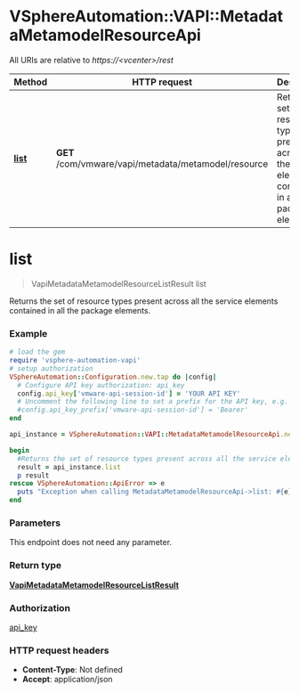 # VSphereAutomation::VAPI::MetadataMetamodelResourceApi

All URIs are relative to *https://&lt;vcenter&gt;/rest*

Method | HTTP request | Description
------------- | ------------- | -------------
[**list**](MetadataMetamodelResourceApi.md#list) | **GET** /com/vmware/vapi/metadata/metamodel/resource | Returns the set of resource types present across all the service elements contained in all the package elements.


# **list**
> VapiMetadataMetamodelResourceListResult list

Returns the set of resource types present across all the service elements contained in all the package elements.

### Example
```ruby
# load the gem
require 'vsphere-automation-vapi'
# setup authorization
VSphereAutomation::Configuration.new.tap do |config|
  # Configure API key authorization: api_key
  config.api_key['vmware-api-session-id'] = 'YOUR API KEY'
  # Uncomment the following line to set a prefix for the API key, e.g. 'Bearer' (defaults to nil)
  #config.api_key_prefix['vmware-api-session-id'] = 'Bearer'
end

api_instance = VSphereAutomation::VAPI::MetadataMetamodelResourceApi.new

begin
  #Returns the set of resource types present across all the service elements contained in all the package elements.
  result = api_instance.list
  p result
rescue VSphereAutomation::ApiError => e
  puts "Exception when calling MetadataMetamodelResourceApi->list: #{e}"
end
```

### Parameters
This endpoint does not need any parameter.

### Return type

[**VapiMetadataMetamodelResourceListResult**](VapiMetadataMetamodelResourceListResult.md)

### Authorization

[api_key](../README.md#api_key)

### HTTP request headers

 - **Content-Type**: Not defined
 - **Accept**: application/json



